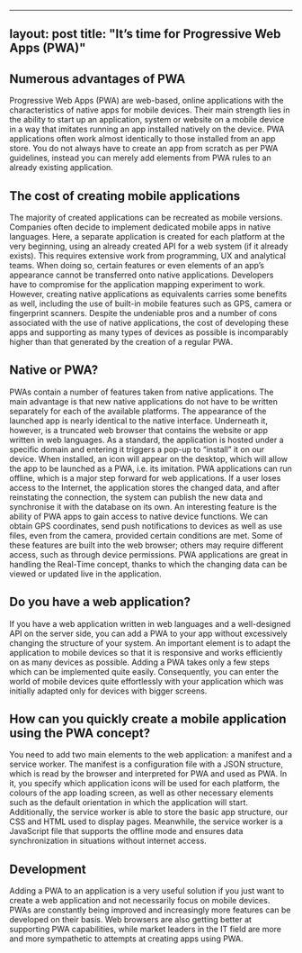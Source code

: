 ---
layout: post
title:  "It’s time for Progressive Web Apps (PWA)"
-----
## Numerous advantages of PWA
Progressive Web Apps (PWA) are web-based, online applications with the characteristics of native apps for mobile devices. Their main strength lies in the ability to start up an application, system or website on a mobile device in a way that imitates running an app installed natively on the device. PWA applications often work almost identically to those installed from an app store. You do not always have to create an app from scratch as per PWA guidelines, instead you can merely add elements from PWA rules to an already existing application.

## The cost of creating mobile applications
The majority of created applications can be recreated as mobile versions. Companies often decide to implement dedicated mobile apps in native languages. Here, a separate application is created for each platform at the very beginning, using an already created API for a web system (if it already exists). This requires extensive work from programming, UX and analytical teams. When doing so, certain features or even elements of an app’s appearance cannot be transferred onto native applications. Developers have to compromise for the application mapping experiment to work. However, creating native applications as equivalents carries some benefits as well, including the use of built-in mobile features such as GPS, camera or fingerprint scanners. Despite the undeniable pros and a number of cons associated with the use of native applications, the cost of developing these apps and supporting as many types of devices as possible is incomparably higher than that generated by the creation of a regular PWA.

## Native or PWA?
PWAs contain a number of features taken from native applications. The main advantage is that new native applications do not have to be written separately for each of the available platforms. The appearance of the launched app is nearly identical to the native interface. Underneath it, however, is a truncated web browser that contains the website or app written in web languages. As a standard, the application is hosted under a specific domain and entering it triggers a pop-up to “install” it on our device. When installed, an icon will appear on the desktop, which will allow the app to be launched as a PWA, i.e. its imitation. PWA applications can run offline, which is a major step forward for web applications. If a user loses access to the Internet, the application stores the changed data, and after reinstating the connection, the system can publish the new data and synchronise it with the database on its own. An interesting feature is the ability of PWA apps to gain access to native device functions. We can obtain GPS coordinates, send push notifications to devices as well as use files, even from the camera, provided certain conditions are met. Some of these features are built into the web browser; others may require different access, such as through device permissions. PWA applications are great in handling the Real-Time concept, thanks to which the changing data can be viewed or updated live in the application.

## Do you have a web application?
If you have a web application written in web languages and a well-designed API on the server side, you can add a PWA to your app without excessively changing the structure of your system. An important element is to adapt the application to mobile devices so that it is responsive and works efficiently on as many devices as possible. Adding a PWA takes only a few steps which can be implemented quite easily. Consequently, you can enter the world of mobile devices quite effortlessly with your application which was initially adapted only for devices with bigger screens.

## How can you quickly create a mobile application using the PWA concept?
You need to add two main elements to the web application: a manifest and a service worker. The manifest is a configuration file with a JSON structure, which is read by the browser and interpreted for PWA and used as PWA. In it, you specify which application icons will be used for each platform, the colours of the app loading screen, as well as other necessary elements such as the default orientation in which the application will start. Additionally, the service worker is able to store the basic app structure, our CSS and HTML used to display pages. Meanwhile, the service worker is a JavaScript file that supports the offline mode and ensures data synchronization in situations without internet access.

## Development
Adding a PWA to an application is a very useful solution if you just want to create a web application and not necessarily focus on mobile devices. PWAs are constantly being improved and increasingly more features can be developed on their basis. Web browsers are also getting better at supporting PWA capabilities, while market leaders in the IT field are more and more sympathetic to attempts at creating apps using PWA.
